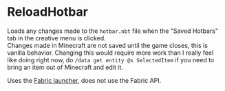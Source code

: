 # ReloadHotbar
Loads any changes made to the `hotbar.nbt` file when the "Saved Hotbars" tab in the creative menu is clicked.  
Changes made in Minecraft are not saved until the game closes, this is vanilla behavior. Changing this would require more work than I really feel like doing right now, do `/data get entity @s SelectedItem` if you need to bring an item out of Minecraft and edit it. 

Uses the [Fabric launcher](https://fabricmc.net/use/), does not use the Fabric API.
